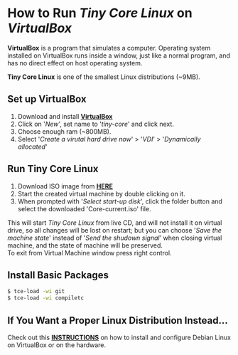 How to Run *Tiny Core Linux* on *VirtualBox*
============================================
**VirtualBox** is a program that simulates a computer. Operating system installed on VirtualBox runs inside a window, just like a normal program, and has no direct effect on host operating system.

**Tiny Core Linux** is one of the smallest Linux distributions (~9MB).

Set up VirtualBox
-----------------
1. Download and install [**VirtualBox**](http://download.virtualbox.org/virtualbox/4.3.28/VirtualBox-4.3.28-100309-Win.exe)  
2. Click on '_New_', set name to '_tiny-core_' and click next.
3. Choose enough ram (~800MB).
4. Select '_Create a virutal hard drive now_' > '_VDI_' > '_Dynamically allocated_'

Run Tiny Core Linux
-------------------
1. Download ISO image from [**HERE**](http://distro.ibiblio.org/tinycorelinux/6.x/x86/release/Core-current.iso)
2. Start the created virtual machine by double clicking on it. 
3. When prompted with '_Select start-up disk_', click the folder button and select the downloaded 'Core-current.iso' file.

This will start *Tiny Core Linux* from live CD, and will not install it on virtual drive, so all changes will be lost on restart; but you can choose '*Save the machine state*' instead of '*Send the shudown signal*' when closing virtual machine, and the state of machine will be preserved.  
To exit from Virtual Machine window press right control.

Install Basic Packages
----------------------
```bash
$ tce-load -wi git
$ tce-load -wi compiletc
```

If You Want a Proper Linux Distribution Instead…
------------------------------------------------
Check out this [**INSTRUCTIONS**](/conf-files/debian) on how to install and configure Debian Linux on VirtualBox or on the hardware.


